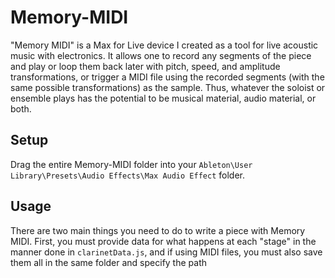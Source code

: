# Memory-MIDI

"Memory MIDI" is a Max for Live device I created as a tool for live acoustic music with electronics. It allows one to record any segments of the piece and play or loop them back later with pitch, speed, and amplitude transformations, or trigger a MIDI file using the recorded segments (with the same possible transformations) as the sample. Thus, whatever the soloist or ensemble plays has the potential to be musical material, audio material, or both.

## Setup

Drag the entire Memory-MIDI folder into your `Ableton\User Library\Presets\Audio Effects\Max Audio Effect` folder.

## Usage

There are two main things you need to do to write a piece with Memory MIDI. First, you must provide data for what happens at each "stage" in the manner done in `clarinetData.js`, and if using MIDI files, you must also save them all in the same folder and specify the path 